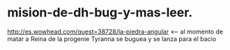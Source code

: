 # mision-de-dh-bug-y-mas-leer.
http://es.wowhead.com/quest=38728/la-piedra-angular &lt;-- al momento de matar a   Reina de la progenie Tyranna se buguea y se lanza para el bacio
